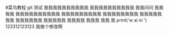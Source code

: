 #菜鸟教程 git 测试
我我我我我我我我我我
我我我我我我我我我我
  我我问问 我我我我
 我我我我我我我我我我
  我我我我我我我我我
   我我我我我我我我
    我我我我我我我
     我我我我我我
      我我我我我
       我我我我
        我我我
         我我
          我
print('w ai ni ')
123312123123
我做个修改啊
